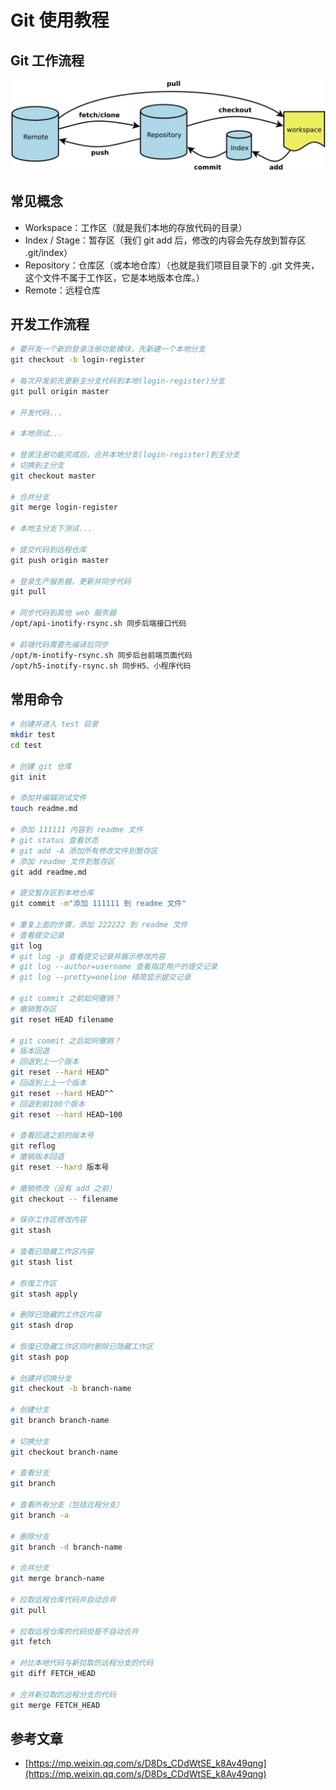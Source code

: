 # Git 使用教程

## Git 工作流程

![Git 工作流程](./images/git.webp)

## 常见概念

* Workspace：工作区（就是我们本地的存放代码的目录）
* Index / Stage：暂存区（我们 git add 后，修改的内容会先存放到暂存区 .git/index）
* Repository：仓库区（或本地仓库）（也就是我们项目目录下的 .git 文件夹，这个文件不属于工作区，它是本地版本仓库。）
* Remote：远程仓库

## 开发工作流程

```bash
# 要开发一个新的登录注册功能模块，先新建一个本地分支
git checkout -b login-register

# 每次开发前先更新主分支代码到本地(login-register)分支
git pull origin master

# 开发代码...

# 本地测试...

# 登录注册功能完成后，合并本地分支(login-register)到主分支
# 切换到主分支
git checkout master

# 合并分支
git merge login-register

# 本地主分支下测试...

# 提交代码到远程仓库
git push origin master

# 登录生产服务器，更新并同步代码
git pull

# 同步代码到其他 web 服务器
/opt/api-inotify-rsync.sh 同步后端接口代码

# 前端代码需要先编译后同步
/opt/m-inotify-rsync.sh 同步后台前端页面代码
/opt/h5-inotify-rsync.sh 同步H5、小程序代码
```

## 常用命令

```bash
# 创建并进入 test 目录
mkdir test
cd test

# 创建 git 仓库
git init

# 添加并编辑测试文件
touch readme.md

# 添加 111111 内容到 readme 文件
# git status 查看状态
# git add -A 添加所有修改文件到暂存区
# 添加 readme 文件到暂存区
git add readme.md

# 提交暂存区到本地仓库
git commit -m"添加 111111 到 readme 文件"

# 重复上面的步骤，添加 222222 到 readme 文件
# 查看提交记录
git log 
# git log -p 查看提交记录并展示修改内容
# git log --author=username 查看指定用户的提交记录
# git log --pretty=oneline 精简显示提交记录

# git commit 之前如何撤销？
# 撤销暂存区
git reset HEAD filename

# git commit 之后如何撤销？
# 版本回退
# 回退到上一个版本
git reset --hard HEAD^
# 回退到上上一个版本
git reset --hard HEAD^^
# 回退到前100个版本
git reset --hard HEAD~100

# 查看回退之前的版本号
git reflog
# 撤销版本回退
git reset --hard 版本号

# 撤销修改（没有 add 之前）
git checkout -- filename

# 保存工作区修改内容
git stash

# 查看已隐藏工作区内容
git stash list

# 恢復工作区
git stash apply 

# 删除已隐藏的工作区内容
git stash drop

# 恢復已隐藏工作区同时删除已隐藏工作区
git stash pop

# 创建并切换分支
git checkout -b branch-name

# 创建分支
git branch branch-name

# 切换分支
git checkout branch-name

# 查看分支
git branch

# 查看所有分支（包括远程分支）
git branch -a

# 删除分支
git branch -d branch-name

# 合并分支
git merge branch-name

# 拉取远程仓库代码并自动合并
git pull 

# 拉取远程仓库的代码但是不自动合并
git fetch

# 对比本地代码与新拉取的远程分支的代码
git diff FETCH_HEAD

# 合并新拉取的远程分支的代码
git merge FETCH_HEAD
```

## 参考文章
* [https://mp.weixin.qq.com/s/D8Ds_CDdWtSE_k8Av49qng](https://mp.weixin.qq.com/s/D8Ds_CDdWtSE_k8Av49qng)